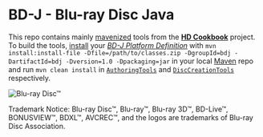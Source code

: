 # BD-J - Blu-ray Disc Java

This repo contains mainly [mavenized](http://maven.apache.org/) tools from the [**HD Cookbook**](http://java.net/projects/hdcookbook/) project. To build the tools, [install](http://maven.apache.org/guides/mini/guide-3rd-party-jars-local.html) your [*BD-J Platform Definition*](http://java.net/projects/hdcookbook/pages/BDJPlatformDefinition) with `mvn install:install-file -Dfile=/path/to/classes.zip -DgroupId=bdj -DartifactId=bdj -Dversion=1.0 -Dpackaging=jar` in your local [Maven](http://maven.apache.org/) repo and run `mvn clean install` in [`AuthoringTools`](/oliverlietz/bd-j/tree/master/AuthoringTools) and [`DiscCreationTools`](/oliverlietz/bd-j/tree/master/DiscCreationTools) respectively.


![Blu-ray Disc™](http://blu-raydisc.com/Images/bdalogo.png)

Trademark Notice:
Blu-ray Disc™, Blu-ray™, Blu-ray 3D™, BD-Live™, BONUSVIEW™, BDXL™, AVCREC™,
and the logos are trademarks of Blu-ray Disc Association.
